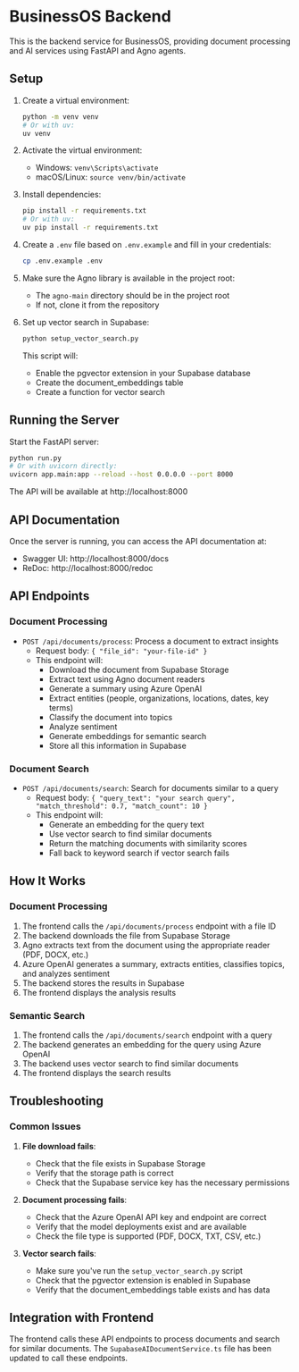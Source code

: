 # BusinessOS Backend

This is the backend service for BusinessOS, providing document processing and AI services using FastAPI and Agno agents.

## Setup

1. Create a virtual environment:
   ```bash
   python -m venv venv
   # Or with uv:
   uv venv
   ```

2. Activate the virtual environment:
   - Windows: `venv\Scripts\activate`
   - macOS/Linux: `source venv/bin/activate`

3. Install dependencies:
   ```bash
   pip install -r requirements.txt
   # Or with uv:
   uv pip install -r requirements.txt
   ```

4. Create a `.env` file based on `.env.example` and fill in your credentials:
   ```bash
   cp .env.example .env
   ```

5. Make sure the Agno library is available in the project root:
   - The `agno-main` directory should be in the project root
   - If not, clone it from the repository

6. Set up vector search in Supabase:
   ```bash
   python setup_vector_search.py
   ```
   This script will:
   - Enable the pgvector extension in your Supabase database
   - Create the document_embeddings table
   - Create a function for vector search

## Running the Server

Start the FastAPI server:
```bash
python run.py
# Or with uvicorn directly:
uvicorn app.main:app --reload --host 0.0.0.0 --port 8000
```

The API will be available at http://localhost:8000

## API Documentation

Once the server is running, you can access the API documentation at:
- Swagger UI: http://localhost:8000/docs
- ReDoc: http://localhost:8000/redoc

## API Endpoints

### Document Processing

- `POST /api/documents/process`: Process a document to extract insights
  - Request body: `{ "file_id": "your-file-id" }`
  - This endpoint will:
    - Download the document from Supabase Storage
    - Extract text using Agno document readers
    - Generate a summary using Azure OpenAI
    - Extract entities (people, organizations, locations, dates, key terms)
    - Classify the document into topics
    - Analyze sentiment
    - Generate embeddings for semantic search
    - Store all this information in Supabase

### Document Search

- `POST /api/documents/search`: Search for documents similar to a query
  - Request body: `{ "query_text": "your search query", "match_threshold": 0.7, "match_count": 10 }`
  - This endpoint will:
    - Generate an embedding for the query text
    - Use vector search to find similar documents
    - Return the matching documents with similarity scores
    - Fall back to keyword search if vector search fails

## How It Works

### Document Processing

1. The frontend calls the `/api/documents/process` endpoint with a file ID
2. The backend downloads the file from Supabase Storage
3. Agno extracts text from the document using the appropriate reader (PDF, DOCX, etc.)
4. Azure OpenAI generates a summary, extracts entities, classifies topics, and analyzes sentiment
5. The backend stores the results in Supabase
6. The frontend displays the analysis results

### Semantic Search

1. The frontend calls the `/api/documents/search` endpoint with a query
2. The backend generates an embedding for the query using Azure OpenAI
3. The backend uses vector search to find similar documents
4. The frontend displays the search results

## Troubleshooting

### Common Issues

1. **File download fails**:
   - Check that the file exists in Supabase Storage
   - Verify that the storage path is correct
   - Check that the Supabase service key has the necessary permissions

2. **Document processing fails**:
   - Check that the Azure OpenAI API key and endpoint are correct
   - Verify that the model deployments exist and are available
   - Check the file type is supported (PDF, DOCX, TXT, CSV, etc.)

3. **Vector search fails**:
   - Make sure you've run the `setup_vector_search.py` script
   - Check that the pgvector extension is enabled in Supabase
   - Verify that the document_embeddings table exists and has data

## Integration with Frontend

The frontend calls these API endpoints to process documents and search for similar documents. The `SupabaseAIDocumentService.ts` file has been updated to call these endpoints.
